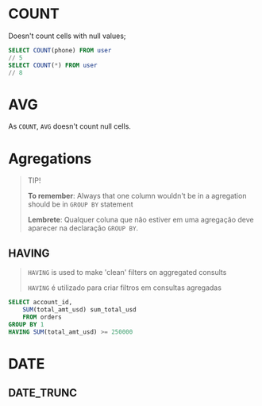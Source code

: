# COUNT
Doesn't count cells with null values;
```sql
SELECT COUNT(phone) FROM user
// 5
SELECT COUNT(*) FROM user
// 8
```

# AVG 
As `COUNT`, `AVG` doesn't count null cells.

# Agregations

> TIP!
>
> **To remember**: Always that one column wouldn't be in a agregation should be in `GROUP BY` statement
> 
> **Lembrete**: Qualquer coluna que não estiver em uma agregação deve aparecer na declaração `GROUP BY`.

## HAVING

> `HAVING` is used to make 'clean' filters on aggregated consults
>
> `HAVING` é utilizado para criar filtros em consultas agregadas
```sql
SELECT account_id, 
    SUM(total_amt_usd) sum_total_usd
    FROM orders
GROUP BY 1
HAVING SUM(total_amt_usd) >= 250000
```

# DATE

## DATE_TRUNC
